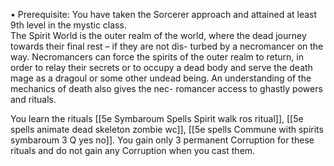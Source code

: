 • Prerequisite: You have taken the Sorcerer approach and attained at least 9th level in the mystic class.  
The Spirit World is the outer realm of the world, where the dead journey towards their final rest – if they are not dis- turbed by a necromancer on the way. Necromancers can force the spirits of the outer realm to return, in order to relay their secrets or to occupy a dead body and serve the death mage as a dragoul or some other undead being. An understanding of the mechanics of death also gives the nec- romancer access to ghastly powers and rituals.

You learn the rituals [[5e Symbaroum Spells Spirit walk ros ritual]], [[5e spells animate dead skeleton zombie wc]], [[5e spells Commune with spirits symbaroum 3 Q yes no]]. You gain only 3 permanent Corruption for these rituals and do not gain any Corruption when you cast them.
